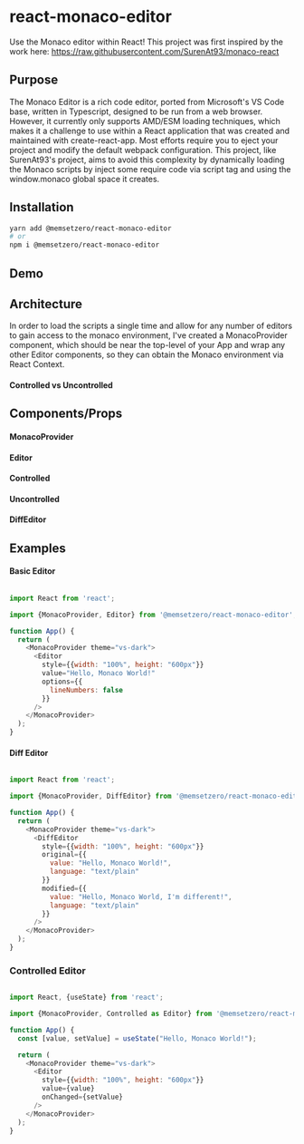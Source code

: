 # react-monaco-editor

Use the Monaco editor within React!  This project was first inspired by the work here:  https://raw.githubusercontent.com/SurenAt93/monaco-react

## Purpose

The Monaco Editor is a rich code editor, ported from Microsoft's VS Code base, written in Typescript, designed to be run from a web browser.  However, it currently only supports AMD/ESM loading techniques, which makes it a challenge to use within a React application that was created and maintained with create-react-app.  Most efforts require you to eject your project and modify the default webpack configuration.  This project, like SurenAt93's project, aims to avoid this complexity by dynamically loading the Monaco scripts by inject some require code via script tag and using the window.monaco global space it creates.

## Installation

```bash
yarn add @memsetzero/react-monaco-editor
# or
npm i @memsetzero/react-monaco-editor
```

## Demo

## Architecture

In order to load the scripts a single time and allow for any number of editors to gain access to the monaco environment, I've created a MonacoProvider component, which should be near the top-level of your App and wrap any other Editor components, so they can obtain the Monaco environment via React Context.

#### Controlled vs Uncontrolled



## Components/Props

#### MonacoProvider


#### Editor


#### Controlled


#### Uncontrolled


#### DiffEditor


## Examples


#### Basic Editor

```js

import React from 'react';

import {MonacoProvider, Editor} from '@memsetzero/react-monaco-editor';

function App() {
  return (
    <MonacoProvider theme="vs-dark">
      <Editor 
        style={{width: "100%", height: "600px"}}
        value="Hello, Monaco World!"
        options={{
          lineNumbers: false
        }}
      />
    </MonacoProvider>
  );
}


```

#### Diff Editor

```js

import React from 'react';

import {MonacoProvider, DiffEditor} from '@memsetzero/react-monaco-editor';

function App() {
  return (
    <MonacoProvider theme="vs-dark">
      <DiffEditor
        style={{width: "100%", height: "600px"}}
        original={{
          value: "Hello, Monaco World!",
          language: "text/plain"
        }}
        modified={{
          value: "Hello, Monaco World, I'm different!",
          language: "text/plain"
        }}
      />
    </MonacoProvider>
  );
}


```

### Controlled Editor


```js

import React, {useState} from 'react';

import {MonacoProvider, Controlled as Editor} from '@memsetzero/react-monaco-editor';

function App() {
  const [value, setValue] = useState("Hello, Monaco World!");

  return (
    <MonacoProvider theme="vs-dark">
      <Editor
        style={{width: "100%", height: "600px"}}
        value={value}
        onChanged={setValue}
      />
    </MonacoProvider>
  );
}


```

